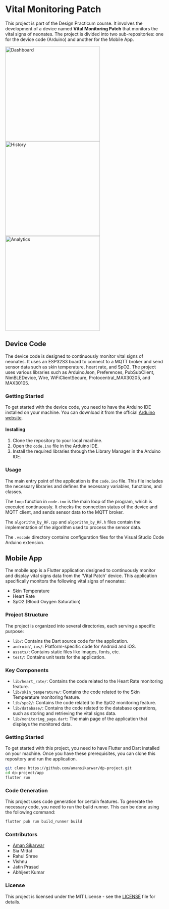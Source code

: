 # Vital Monitoring Patch

This project is part of the Design Practicum course. It involves the development of a device named **Vital Monitoring Patch** that monitors the vital signs of neonates. The project is divided into two sub-repositories: one for the device code (Arduino) and another for the Mobile App.

<img src="image/README/1728465117936.png" alt="Dashboard" style="width:300px;"/>
<img src="image/README/1728465678569.png" alt="History" style="width:300px;"/>
<img src="image/README/1728465849361.png" alt="Analytics" style="width:300px;"/>

## Device Code

The device code is designed to continuously monitor vital signs of neonates. It uses an ESP32S3 board to connect to a MQTT broker and send sensor data such as skin temperature, heart rate, and SpO2. The project uses various libraries such as ArduinoJson, Preferences, PubSubClient, NimBLEDevice, Wire, WiFiClientSecure, Protocentral_MAX30205, and MAX30105.

### Getting Started

To get started with the device code, you need to have the Arduino IDE installed on your machine. You can download it from the official [Arduino website](https://www.arduino.cc/en/software).

#### Installing

1. Clone the repository to your local machine.
2. Open the `code.ino` file in the Arduino IDE.
3. Install the required libraries through the Library Manager in the Arduino IDE.

### Usage

The main entry point of the application is the `code.ino` file. This file includes the necessary libraries and defines the necessary variables, functions, and classes.

The `loop` function in `code.ino` is the main loop of the program, which is executed continuously. It checks the connection status of the device and MQTT client, and sends sensor data to the MQTT broker.

The `algorithm_by_RF.cpp` and `algorithm_by_RF.h` files contain the implementation of the algorithm used to process the sensor data.

The `.vscode` directory contains configuration files for the Visual Studio Code Arduino extension.

## Mobile App

The mobile app is a Flutter application designed to continuously monitor and display vital signs data from the 'Vital Patch' device. This application specifically monitors the following vital signs of neonates:

- Skin Temperature
- Heart Rate
- SpO2 (Blood Oxygen Saturation)

### Project Structure

The project is organized into several directories, each serving a specific purpose:

- `lib/`: Contains the Dart source code for the application.
- `android/`, `ios/`: Platform-specific code for Android and iOS.
- `assets/`: Contains static files like images, fonts, etc.
- `test/`: Contains unit tests for the application.

### Key Components

- `lib/heart_rate/`: Contains the code related to the Heart Rate monitoring feature.
- `lib/skin_temperature/`: Contains the code related to the Skin Temperature monitoring feature.
- `lib/spo2/`: Contains the code related to the SpO2 monitoring feature.
- `lib/database/`: Contains the code related to the database operations, such as storing and retrieving the vital signs data.
- `lib/monitoring_page.dart`: The main page of the application that displays the monitored data.

### Getting Started

To get started with this project, you need to have Flutter and Dart installed on your machine. Once you have these prerequisites, you can clone this repository and run the application.

```sh
git clone https://github.com/amansikarwar/dp-project.git
cd dp-project/app
flutter run
```

### Code Generation

This project uses code generation for certain features. To generate the necessary code, you need to run the build runner. This can be done using the following command:

```sh
flutter pub run build_runner build
```

### Contributors

- [Aman Sikarwar](https://github.com/AmanSikarwar)
- Sia Mittal
- Rahul Shree
- Vishnu
- Jatin Prasad
- Abhijeet Kumar

### License

This project is licensed under the MIT License - see the [LICENSE](LICENSE) file for details.
